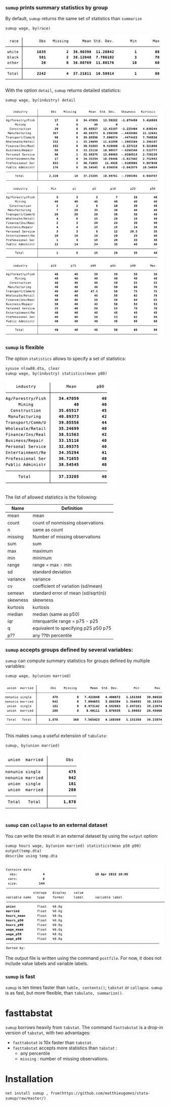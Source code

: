 



### `sumup` prints summary statistics by group

By default, `sumup` returns the same set of statistics than `summarize` 

```
sumup wage, by(race) 
```
![](img/sum.jpg)

With the option `detail`, `sumup` returns detailed statistics:
```
sumup wage, by(industry) detail
```
![](img/sumdetail.jpg)


### `sumup` is flexible

The option `statistics` allows to specify a set of statistics:
```
sysuse nlsw88.dta, clear
sumup wage, by(industry) statistics(mean p80)
```
![](img/sumstat.jpg)


The list of allowed statistics is the following:

Name | Definition
---|---
mean          | mean
count         | count of nonmissing observations
n             | same as count
missing	|	Number of missing observations
sum           | sum
max           | maximum
min           | minimum
range         | range = max - min
sd            | standard deviation
variance      | variance
cv            | coefficient of variation (sd/mean)
semean        | standard error of mean (sd/sqrt(n))
skewness      | skewness
kurtosis      | kurtosis
median        | median (same as p50)
iqr           | interquartile range = p75 - p25
q             | equivalent to specifying p25 p50 p75
p??			|	any ??th percentile




### `sumup` accepts groups defined by several variables:

`sumup` can compute summary statistics for groups defined by multiple variables:

```
sumup wage, by(union married) 
```
![](img/sumgroups.jpg)


This makes `sumup` a useful extension of `tabulate`:

```
sumup, by(union married) 
```
![](img/sumtab.jpg)




### `sumup` can `collapse` to an external dataset
You can write the result in an external dataset by using the `output` option:
```
sumup hours wage, by(union married) statistics(mean p50 p90) output(temp.dta)
describe using temp.dta
```
![](img/sumcollapse.jpg)

The output file is written using the command `postfile`. For now, it does not include value labels and variable labels.

### `sumup` is fast
`sumup` is ten times faster than `table, contents()`; `tabstat` or `collapse`. `sumup` is as fast, but more flexible, than `tabulate, summarize()`.

# fasttabstat
`sumup` borrows heavily from `tabstat`. The command `fasttabstat` is a drop-in version of `tabstat`, with two advantages:
- `fasttabstat`  is 10x faster than `tabstat`.
- `fasttabstat` accepts more statistics than `tabstat` : 
	- any percentile 
	- `missing` : number of missing observations.


# Installation
```
net install sumup , from(https://github.com/matthieugomez/stata-sumup/raw/master/)
```
